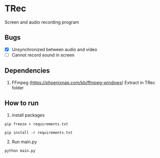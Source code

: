 # TRec
Screen and audio recording program
## Bugs
- [X] Unsynchronized between audio and video
- [ ] Cannot record sound in screen
## Dependencies
1. FFmpeg (https://phoenixnap.com/kb/ffmpeg-windows) Extract in TRec folder
## How to run
1. install packages
```
pip freeze > requirements.txt
```
```
pip install -r requirements.txt
```
2. Run main.py
```
python main.py
```
